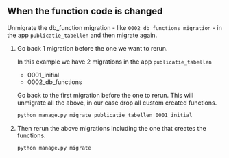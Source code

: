 ## When the function code is changed

Unmigrate the db_function migration - like `0002_db_functions migration` - in the app `publicatie_tabellen` and then migrate again.


1. Go back 1 migration before the one we want to rerun.

    In this example we have 2 migrations in the app `publicatie_tabellen`
    * 0001_initial
    * 0002_db_functions

    Go back to the first migration before the one to rerun. This will unmigrate all the above, in our case drop all custom created functions.

    ```bash
    python manage.py migrate publicatie_tabellen 0001_initial
    ```

2. Then rerun the above migrations including the one that creates the functions.

    ```bash
    python manage.py migrate
    ```
